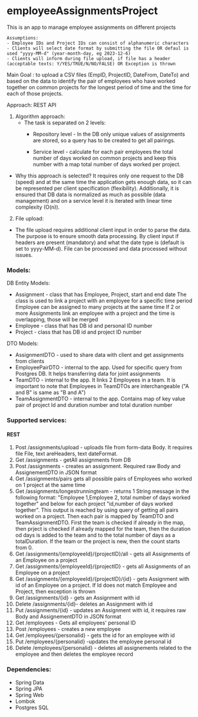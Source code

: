# employeeAssignmentsProject

This is an app to manage employee assignments on different projects

    Assumptions:
    - Employee IDs and Project IDs can consist of alphanumeric characters
    - Clients will select date format by submitting the file OR defaul is used "yyyy-MM-d" (year-month-day, eg 2023-12-6)
    - Clients will inform during file upload, if file has a header (acceptable texts: Y/YES/TRUE/N/NO/FALSE) OR Exception is thrown

Main Goal : to upload a CSV files (EmpID, ProjectID, DateFrom, DateTo) and based on the data to identify the pair of employees who
have worked together on common projects for the longest period
of time and the time for each of those projects.

Approach: REST API
1. Algorithm approach:
   - The task is separated on 2 levels: 
      - Repository level - In the DB only unique values of assignments are stored, so a query has to be created to get all pairings. 

      - Service level - calculate for each pair employees the total number of days worked on common projects and keep this number 
   with a map total number of days worked per project. 


- Why this approach is selected? It requires only one request to the DB (speed) and at the same time the application gets enough
data, so it can be represented per client specification (flexibility). 
Additionally, it is ensured that DB data is normalized as much as possible (data management) and on a service level it is 
iterated with linear time complexity (O(n)).

2. File upload: 
- The file upload requires additional client input in order to parse the data. The purpose is to ensure smooth data processing.
By client input if headers are present (mandatory) and what the date type is (default is set to yyyy-MM-d). File can be processed
and data processed without issues.

### Models:
DB Entity Models:
- Assignment - class that has Employee, Project, start and end date
The class is used to link a project with an employee for a specific time period
Employee can be assigned to many projects at the same time
If 2 or more Assignments link an employee with a project and the time is overlapping, those will be merged
- Employee - class that has DB id and personal ID number
- Project - class that has DB id and project ID number

DTO Models: 
- AssignmentDTO - used to share data with client and get assignments from clients
- EmployeePairDTO - internal to the app. Used for specific query from Postgres DB. It helps transferring data for joint assignments
- TeamDTO - internal to the app. It links 2 Employees in a team. It is important to note that Employees in TeamDTOs are interchangeable 
("A and B" is same as "B and A")
- TeamAssignmentDTO - internal to the app. Contains map of key value pair of project Id and duration number and total duration number

### Supported services:
#### REST
1. Post /assignments/upload - uploads file from form-data Body. It requires file File, text areHeaders, text dateFormat. 
1. Get /assignments - getAll assignments from DB
1. Post /assignments - creates an assignment. Required raw Body and AssignementDTO in JSON format
2. Get /assignments/pairs gets all possible pairs of Employees who worked on 1 project at the same time 
2. Get /assignments/longestrunningteam - returns 1 String message in the following format:
"Employee 1,Employee 2, total number of days worked together" and below for each project "id,number of days worked together".
This output is reached by using query of getting all pairs worked on a project. Then each pair is mapped by TeamDTO and TeamAssignmentDTO.
First the team is checked if already in the map, then prject is checked if already mapped for the team, then the duration od days is added
to the team and to the total number of days as a totalDuration.
If the team or the project is new, then the count starts from 0.  
2. Get /assignments/{employeeId}/{projectID}/all - gets all Assignments of an Employee on a project
2. Get /assignments/{employeeId}/{projectID} - gets all Assignments of an Employee on a project
2. Get /assignments/{employeeId}/{projectID}/{id} - gets Assignment with id of an Employee on a project. If Id does not match
   Employee and Project, then exception is thrown
2. Get /assignments/{id} - gets an Assignment with id
2. Delete /assignments/{id}- deletes an Assignment with id
2. Put /assignments/{id} - updates an Assignment with id, it requires raw Body and AssignementDTO in JSON format
1. Get /employees - Gets all employees' personal ID
1. Post /employees - creates a new employee
1. Get /employees/{personalid} - gets the id for an employee with id
1. Put /employees/{personalid} -updates the employee personal id
1. Delete /employees/{personalid} - deletes all assignements related to the employee and then deletes the employee record

### Dependencies: 
- Spring Data
- Spring JPA
- Spring Web
- Lombok
- Postgres SQL 